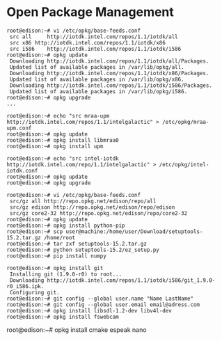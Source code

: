 Open Package Management
==

    root@edison:~# vi /etc/opkg/base-feeds.conf
     src all     http://iotdk.intel.com/repos/1.1/iotdk/all
     src x86 http://iotdk.intel.com/repos/1.1/iotdk/x86
     src i586    http://iotdk.intel.com/repos/1.1/iotdk/i586
    root@edison:~# opkg update
     Downloading http://iotdk.intel.com/repos/1.1/iotdk/all/Packages.
     Updated list of available packages in /var/lib/opkg/all.
     Downloading http://iotdk.intel.com/repos/1.1/iotdk/x86/Packages.
     Updated list of available packages in /var/lib/opkg/x86.
     Downloading http://iotdk.intel.com/repos/1.1/iotdk/i586/Packages.
     Updated list of available packages in /var/lib/opkg/i586.
    root@edison:~# opkg upgrade
    ...

    root@edison:~# echo "src mraa-upm http://iotdk.intel.com/repos/1.1/intelgalactic" > /etc/opkg/mraa-upm.conf
    root@edison:~# opkg update
    root@edison:~# opkg install libmraa0
    root@edison:~# opkg install upm

    root@edison:~# echo "src intel-iotdk http://iotdk.intel.com/repo/1.1/intelgalactic" > /etc/opkg/intel-iotdk.conf
    root@edison:~# opkg update
    root@edison:~# opkg upgrade

    root@edison:~# vi /etc/opkg/base-feeds.conf
     src/gz all http://repo.opkg.net/edison/repo/all
     src/gz edison http://repo.opkg.net/edison/repo/edison
     src/gz core2-32 http://repo.opkg.net/edison/repo/core2-32
    root@edison:~# opkg update
    root@edison:~# opkg install python-pip
    root@edison:~# scp user@machine:/home/user/Download/setuptools-15.2.tar.gz /home/root
    root@edison:~# tar zxf setuptools-15.2.tar.gz
    root@edison:~# python setuptools-15.2/ez_setup.py
    root@edison:~# pip install numpy

    root@edison:~# opkg install git
     Installing git (1.9.0-r0) to root...
     Downloading http://iotdk.intel.com/repos/1.1/iotdk/i586/git_1.9.0-r0_i586.ipk.
     Configuring git.
    root@edison:~# git config --global user.name "Name LastName"
    root@edison:~# git config --global user.email email@adress.com
    root@edison:~# opkg install libsdl-1.2-dev libv4l-dev
    root@edison:~# opkg install fswebcam

root@edison:~# opkg install cmake espeak nano 
